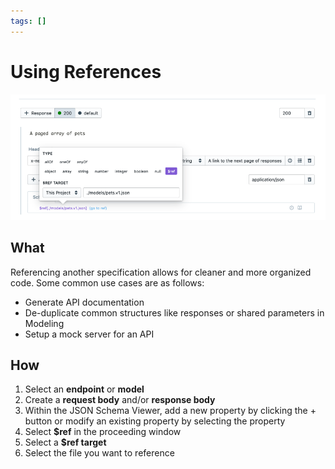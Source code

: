 ```yaml
---
tags: []
---
```


# Using References

![Using References](../../assets/images/ref-model.png)

## What 
Referencing another specification allows for cleaner and more organized code. Some common use cases are as follows:

* Generate API documentation 
* De-duplicate common structures like responses or shared parameters in Modeling
* Setup a mock server for an API 

## How 
1. Select an **endpoint** or **model** 
2. Create a **request body** and/or **response body**
3. Within the JSON Schema Viewer, add a new property by clicking the + button or modify an existing property by selecting the property 
4. Select **$ref** in the proceeding window 
5. Select a **$ref target** 
6. Select the file you want to reference 

